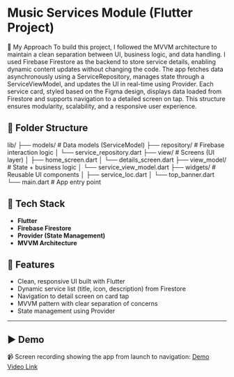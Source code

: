 # Music Services Module (Flutter Project)

🧠 My Approach
To build this project, I followed the MVVM architecture to maintain a clean separation between UI, business logic, and data handling. I used Firebase Firestore as the backend to store service details, enabling dynamic content updates without changing the code. The app fetches data asynchronously using a ServiceRepository, manages state through a ServiceViewModel, and updates the UI in real-time using Provider. Each service card, styled based on the Figma design, displays data loaded from Firestore and supports navigation to a detailed screen on tap. This structure ensures modularity, scalability, and a responsive user experience.


## 📂 Folder Structure

lib/
├── models/ # Data models (ServiceModel)
├── repository/ # Firebase interaction logic
│ └── service_repository.dart
├── view/ # Screens (UI layer)
│ ├── home_screen.dart
│ └── details_screen.dart
├── view_model/ # State + business logic
│ └── service_view_model.dart
├── widgets/ # Reusable UI components
│ ├── service_loc.dart
│ └── top_banner.dart
└── main.dart # App entry point


## 🔧 Tech Stack

- **Flutter**
- **Firebase Firestore**
- **Provider (State Management)**
- **MVVM Architecture**

 ## 📱 Features

- Clean, responsive UI built with Flutter
- Dynamic service list (title, icon, description) from Firestore
- Navigation to detail screen on card tap
- MVVM pattern with clear separation of concerns
- State management using Provider

---
## ▶️ Demo

📹 Screen recording showing the app from launch to navigation:
[Demo Video Link]([https://your-upload-link.com](https://drive.google.com/file/d/1iOrF5kKBzEs4mfPRhMAbYeoVfjk70qMy/view?usp=sharing)) 















